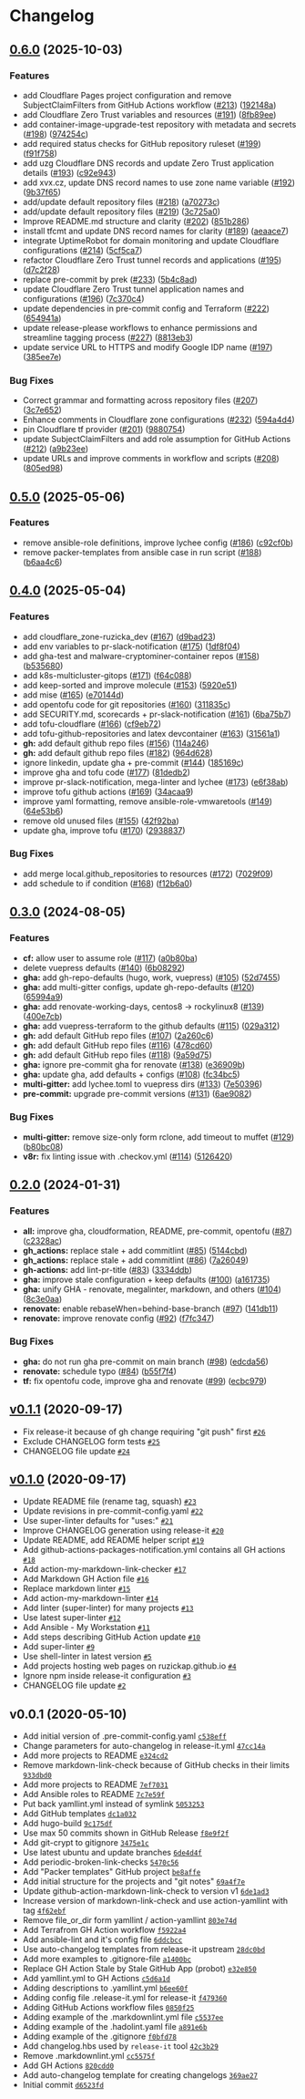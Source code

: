 # Changelog

## [0.6.0](https://github.com/ruzickap/my-git-projects/compare/v0.5.0...v0.6.0) (2025-10-03)


### Features

* add Cloudflare Pages project configuration and remove SubjectClaimFilters from GitHub Actions workflow ([#213](https://github.com/ruzickap/my-git-projects/issues/213)) ([192148a](https://github.com/ruzickap/my-git-projects/commit/192148a5061530d3a97708f3b9f1e97868242b47))
* add Cloudflare Zero Trust variables and resources ([#191](https://github.com/ruzickap/my-git-projects/issues/191)) ([8fb89ee](https://github.com/ruzickap/my-git-projects/commit/8fb89eed6564ea4f7469fb64f63b46509bdd7235))
* add container-image-upgrade-test repository with metadata and secrets ([#198](https://github.com/ruzickap/my-git-projects/issues/198)) ([974254c](https://github.com/ruzickap/my-git-projects/commit/974254cfff67cddc0aa51d4815bb0751dc9f3aa5))
* add required status checks for GitHub repository ruleset ([#199](https://github.com/ruzickap/my-git-projects/issues/199)) ([f91f758](https://github.com/ruzickap/my-git-projects/commit/f91f758e62dc2e4c5305914b5d0d1f8d720df2e2))
* add uzg Cloudflare DNS records and update Zero Trust application details ([#193](https://github.com/ruzickap/my-git-projects/issues/193)) ([c92e943](https://github.com/ruzickap/my-git-projects/commit/c92e943190df576fbd60dc1ab7d0e2b037bb49e5))
* add xvx.cz, update DNS record names to use zone name variable ([#192](https://github.com/ruzickap/my-git-projects/issues/192)) ([9b37f65](https://github.com/ruzickap/my-git-projects/commit/9b37f654fc1e6a0f9903ee664677879f475d766a))
* add/update default repository files ([#218](https://github.com/ruzickap/my-git-projects/issues/218)) ([a70273c](https://github.com/ruzickap/my-git-projects/commit/a70273cb7e1aed50bdc9b58c60e825f59bd52157))
* add/update default repository files ([#219](https://github.com/ruzickap/my-git-projects/issues/219)) ([3c725a0](https://github.com/ruzickap/my-git-projects/commit/3c725a027dc4f2677c9ad25a527f3a1a95c88f54))
* Improve README.md structure and clarity ([#202](https://github.com/ruzickap/my-git-projects/issues/202)) ([851b286](https://github.com/ruzickap/my-git-projects/commit/851b286cce61ebbf3dc1e14546c1afdf5deb160c))
* install tfcmt and update DNS record names for clarity ([#189](https://github.com/ruzickap/my-git-projects/issues/189)) ([aeaace7](https://github.com/ruzickap/my-git-projects/commit/aeaace71950920a468700b0d79e8b2d5c9d9556a))
* integrate UptimeRobot for domain monitoring and update Cloudflare configurations ([#214](https://github.com/ruzickap/my-git-projects/issues/214)) ([5cf5ca7](https://github.com/ruzickap/my-git-projects/commit/5cf5ca721b5ac7886231bf23aac8f2b7d8027edf))
* refactor Cloudflare Zero Trust tunnel records and applications ([#195](https://github.com/ruzickap/my-git-projects/issues/195)) ([d7c2f28](https://github.com/ruzickap/my-git-projects/commit/d7c2f2848d03aa1ae5f4db5dcc9a166386759a99))
* replace pre-commit by prek ([#233](https://github.com/ruzickap/my-git-projects/issues/233)) ([5b4c8ad](https://github.com/ruzickap/my-git-projects/commit/5b4c8ad0ab2dffe67a93d7a1b7d3e7161a721982))
* update Cloudflare Zero Trust tunnel application names and configurations ([#196](https://github.com/ruzickap/my-git-projects/issues/196)) ([7c370c4](https://github.com/ruzickap/my-git-projects/commit/7c370c4724d87beae4954dc8e076a546ad5c6711))
* update dependencies in pre-commit config and Terraform ([#222](https://github.com/ruzickap/my-git-projects/issues/222)) ([654941a](https://github.com/ruzickap/my-git-projects/commit/654941a8b079313179f6d32daccabf40313d55b2))
* update release-please workflows to enhance permissions and streamline tagging process ([#227](https://github.com/ruzickap/my-git-projects/issues/227)) ([8813eb3](https://github.com/ruzickap/my-git-projects/commit/8813eb3332fbab5569c5b2940b0ae94bfdafc18a))
* update service URL to HTTPS and modify Google IDP name ([#197](https://github.com/ruzickap/my-git-projects/issues/197)) ([385ee7e](https://github.com/ruzickap/my-git-projects/commit/385ee7ee4389fdb0faead6c50b96260e76e07caa))


### Bug Fixes

* Correct grammar and formatting across repository files ([#207](https://github.com/ruzickap/my-git-projects/issues/207)) ([3c7e652](https://github.com/ruzickap/my-git-projects/commit/3c7e6527f73cdf9c06fa1706ff2717b60e5bb73e))
* Enhance comments in Cloudflare zone configurations ([#232](https://github.com/ruzickap/my-git-projects/issues/232)) ([594a4d4](https://github.com/ruzickap/my-git-projects/commit/594a4d4633fc9fa74416245ee6c3dd11103d2767))
* pin Cloudflare tf provider ([#201](https://github.com/ruzickap/my-git-projects/issues/201)) ([9880754](https://github.com/ruzickap/my-git-projects/commit/98807546afbbff5141ead99094c0972320e0b6fa))
* update SubjectClaimFilters and add role assumption for GitHub Actions ([#212](https://github.com/ruzickap/my-git-projects/issues/212)) ([a9b23ee](https://github.com/ruzickap/my-git-projects/commit/a9b23eef28cfb4dd4160445006d8c5f9d6548279))
* update URLs and improve comments in workflow and scripts ([#208](https://github.com/ruzickap/my-git-projects/issues/208)) ([805ed98](https://github.com/ruzickap/my-git-projects/commit/805ed98176178764272f99c29f2e89e8276a2464))

## [0.5.0](https://github.com/ruzickap/my-git-projects/compare/v0.4.0...v0.5.0) (2025-05-06)


### Features

* remove ansible-role definitions, improve lychee config ([#186](https://github.com/ruzickap/my-git-projects/issues/186)) ([c92cf0b](https://github.com/ruzickap/my-git-projects/commit/c92cf0b83449776a9b1ccac317e453e36ace1014))
* remove packer-templates from ansible case in run script ([#188](https://github.com/ruzickap/my-git-projects/issues/188)) ([b6aa4c6](https://github.com/ruzickap/my-git-projects/commit/b6aa4c675e6162ff7405d8370c9b1304ac3abdb1))

## [0.4.0](https://github.com/ruzickap/my-git-projects/compare/v0.3.0...v0.4.0) (2025-05-04)


### Features

* add cloudflare_zone-ruzicka_dev ([#167](https://github.com/ruzickap/my-git-projects/issues/167)) ([d9bad23](https://github.com/ruzickap/my-git-projects/commit/d9bad23ee94f262d05c194ed112e48fb68e18d0e))
* add env variables to pr-slack-notification ([#175](https://github.com/ruzickap/my-git-projects/issues/175)) ([1df8f04](https://github.com/ruzickap/my-git-projects/commit/1df8f04b2430fc1ab3403a27346bbe2bcd7bf664))
* add gha-test and malware-cryptominer-container repos ([#158](https://github.com/ruzickap/my-git-projects/issues/158)) ([b535680](https://github.com/ruzickap/my-git-projects/commit/b535680632085956743f387a0f7079243aa7d213))
* add k8s-multicluster-gitops ([#171](https://github.com/ruzickap/my-git-projects/issues/171)) ([f64c088](https://github.com/ruzickap/my-git-projects/commit/f64c088d9ce9ff57c30cd02528219528e281b394))
* add keep-sorted and improve molecule ([#153](https://github.com/ruzickap/my-git-projects/issues/153)) ([5920e51](https://github.com/ruzickap/my-git-projects/commit/5920e51237d3382ef5269d4129f3d2f47e33a2ec))
* add mise ([#165](https://github.com/ruzickap/my-git-projects/issues/165)) ([e70144d](https://github.com/ruzickap/my-git-projects/commit/e70144d332e49ae16230dcc0f7f0ee9e6f430536))
* add opentofu code for git repositories ([#160](https://github.com/ruzickap/my-git-projects/issues/160)) ([311835c](https://github.com/ruzickap/my-git-projects/commit/311835cd97fad3c4927a9dcb7262936b307a9d90))
* add SECURITY.md, scorecards + pr-slack-notification ([#161](https://github.com/ruzickap/my-git-projects/issues/161)) ([6ba75b7](https://github.com/ruzickap/my-git-projects/commit/6ba75b7d0b704e6d0e0492cd58636e968b93d5e8))
* add tofu-cloudflare ([#166](https://github.com/ruzickap/my-git-projects/issues/166)) ([cf9eb72](https://github.com/ruzickap/my-git-projects/commit/cf9eb720b9f2cef6acb47258d0ec2df32ba266f7))
* add tofu-github-repositories and latex devcontainer ([#163](https://github.com/ruzickap/my-git-projects/issues/163)) ([31561a1](https://github.com/ruzickap/my-git-projects/commit/31561a1bad3c268f5202d91483f62f6f82b81cc7))
* **gh:** add default github repo files ([#156](https://github.com/ruzickap/my-git-projects/issues/156)) ([114a246](https://github.com/ruzickap/my-git-projects/commit/114a246a3b84dd9d5ff3a30a5d4398f543ac18cd))
* **gh:** add default github repo files ([#182](https://github.com/ruzickap/my-git-projects/issues/182)) ([964d628](https://github.com/ruzickap/my-git-projects/commit/964d628b15b9547a79022b247169c01bc7e2da71))
* ignore linkedin, update gha + pre-commit ([#144](https://github.com/ruzickap/my-git-projects/issues/144)) ([185169c](https://github.com/ruzickap/my-git-projects/commit/185169cb494eb78196e4ac42cdf8e96da10f6ebb))
* improve gha and tofu code ([#177](https://github.com/ruzickap/my-git-projects/issues/177)) ([81dedb2](https://github.com/ruzickap/my-git-projects/commit/81dedb29d09c99960f0642eb9e66e1c09d87be60))
* improve pr-slack-notification, mega-linter and lychee ([#173](https://github.com/ruzickap/my-git-projects/issues/173)) ([e6f38ab](https://github.com/ruzickap/my-git-projects/commit/e6f38ab0581e0677da490cb62a41896dd23298dc))
* improve tofu github actions ([#169](https://github.com/ruzickap/my-git-projects/issues/169)) ([34acaa9](https://github.com/ruzickap/my-git-projects/commit/34acaa94b521f2f449ea02c68acf51a134cbe90a))
* improve yaml formatting, remove ansible-role-vmwaretools ([#149](https://github.com/ruzickap/my-git-projects/issues/149)) ([64e53b6](https://github.com/ruzickap/my-git-projects/commit/64e53b69482fc5ccf4ba229746a65cb3eae084af))
* remove old unused files ([#155](https://github.com/ruzickap/my-git-projects/issues/155)) ([42f92ba](https://github.com/ruzickap/my-git-projects/commit/42f92ba347a253e5be6d911ce0b755bee8f8428a))
* update gha, improve tofu ([#170](https://github.com/ruzickap/my-git-projects/issues/170)) ([2938837](https://github.com/ruzickap/my-git-projects/commit/293883717abc3233875a1d2ee71dcb8b49d0c5e4))


### Bug Fixes

* add merge local.github_repositories to resources ([#172](https://github.com/ruzickap/my-git-projects/issues/172)) ([7029f09](https://github.com/ruzickap/my-git-projects/commit/7029f09477252070eaf65d99673e53fc554bc6bb))
* add schedule to if condition ([#168](https://github.com/ruzickap/my-git-projects/issues/168)) ([f12b6a0](https://github.com/ruzickap/my-git-projects/commit/f12b6a0de025aba1e51940faa16b3aa134d16326))

## [0.3.0](https://github.com/ruzickap/my-git-projects/compare/v0.2.0...v0.3.0) (2024-08-05)


### Features

* **cf:** allow user to assume role ([#117](https://github.com/ruzickap/my-git-projects/issues/117)) ([a0b80ba](https://github.com/ruzickap/my-git-projects/commit/a0b80bae0f33e17b790ad541e2fd183f92c324a1))
* delete vuepress defaults ([#140](https://github.com/ruzickap/my-git-projects/issues/140)) ([6b08292](https://github.com/ruzickap/my-git-projects/commit/6b0829208994bf9fed12f2fac6f81fc0c00e4cfa))
* **gha:** add gh-repo-defaults (hugo, work, vuepress) ([#105](https://github.com/ruzickap/my-git-projects/issues/105)) ([52d7455](https://github.com/ruzickap/my-git-projects/commit/52d74554940b1f82043b92e9a5c60cc70d71b47e))
* **gha:** add multi-gitter configs, update gh-repo-defaults ([#120](https://github.com/ruzickap/my-git-projects/issues/120)) ([65994a9](https://github.com/ruzickap/my-git-projects/commit/65994a9f4c098265656e1a0b31663e476a0c435a))
* **gha:** add renovate-working-days, centos8 -&gt; rockylinux8 ([#139](https://github.com/ruzickap/my-git-projects/issues/139)) ([400e7cb](https://github.com/ruzickap/my-git-projects/commit/400e7cb81b4dcdea7ffb25693c4b2b86e16465a4))
* **gha:** add vuepress-terraform to the github defaults ([#115](https://github.com/ruzickap/my-git-projects/issues/115)) ([029a312](https://github.com/ruzickap/my-git-projects/commit/029a3128952c487065f165e5ddadf3087438a3ec))
* **gh:** add default GitHub repo files ([#107](https://github.com/ruzickap/my-git-projects/issues/107)) ([2a260c6](https://github.com/ruzickap/my-git-projects/commit/2a260c64aab58b2d74453aa7ddc9be8c4f0a4d1c))
* **gh:** add default GitHub repo files ([#116](https://github.com/ruzickap/my-git-projects/issues/116)) ([478cd60](https://github.com/ruzickap/my-git-projects/commit/478cd60f9310395a8dcad0361162d7711242a412))
* **gh:** add default GitHub repo files ([#118](https://github.com/ruzickap/my-git-projects/issues/118)) ([9a59d75](https://github.com/ruzickap/my-git-projects/commit/9a59d751982aaa7cc8c9ce636aa21e2c1d37a725))
* **gha:** ignore pre-commit gha for renovate ([#138](https://github.com/ruzickap/my-git-projects/issues/138)) ([e36909b](https://github.com/ruzickap/my-git-projects/commit/e36909b7055a8ef0f7ce8775cc865d42f62b2221))
* **gha:** update gha, add defaults + configs ([#108](https://github.com/ruzickap/my-git-projects/issues/108)) ([fc34bc5](https://github.com/ruzickap/my-git-projects/commit/fc34bc5ea82e9a25d204105fd449f8742e239dc4))
* **multi-gitter:** add lychee.toml to vuepress dirs ([#133](https://github.com/ruzickap/my-git-projects/issues/133)) ([7e50396](https://github.com/ruzickap/my-git-projects/commit/7e5039651e97db41a403eb542a438c8079a16615))
* **pre-commit:** upgrade pre-commit versions ([#131](https://github.com/ruzickap/my-git-projects/issues/131)) ([6ae9082](https://github.com/ruzickap/my-git-projects/commit/6ae9082f7c62411b711150d318f82cdc680a3e93))


### Bug Fixes

* **multi-gitter:** remove size-only form rclone, add timeout to muffet ([#129](https://github.com/ruzickap/my-git-projects/issues/129)) ([b80bc08](https://github.com/ruzickap/my-git-projects/commit/b80bc0865fc2e57141e6eb96da38b6b21da37f79))
* **v8r:** fix linting issue with .checkov.yml ([#114](https://github.com/ruzickap/my-git-projects/issues/114)) ([5126420](https://github.com/ruzickap/my-git-projects/commit/512642048469107d85a90ffa4159a300da054a64))

## [0.2.0](https://github.com/ruzickap/my-git-projects/compare/v0.1.1...v0.2.0) (2024-01-31)


### Features

* **all:** improve gha, cloudformation, README, pre-commit, opentofu ([#87](https://github.com/ruzickap/my-git-projects/issues/87)) ([c2328ac](https://github.com/ruzickap/my-git-projects/commit/c2328ac31e50c9a0cb876158857f88077972e8c8))
* **gh_actions:** replace stale + add commitlint ([#85](https://github.com/ruzickap/my-git-projects/issues/85)) ([5144cbd](https://github.com/ruzickap/my-git-projects/commit/5144cbd68e99ef34747c6107fb177f76e928dbb7))
* **gh_actions:** replace stale + add commitlint ([#86](https://github.com/ruzickap/my-git-projects/issues/86)) ([7a26049](https://github.com/ruzickap/my-git-projects/commit/7a2604988af71f1e7171660c438719c4c1ec6286))
* **gh-actions:** add lint-pr-title ([#83](https://github.com/ruzickap/my-git-projects/issues/83)) ([3334ddb](https://github.com/ruzickap/my-git-projects/commit/3334ddb9653c8ea48aad3d3ab643c4d205c766fc))
* **gha:** improve stale configuration + keep defaults ([#100](https://github.com/ruzickap/my-git-projects/issues/100)) ([a161735](https://github.com/ruzickap/my-git-projects/commit/a161735b1e979269605d57cedec195bda5e7d411))
* **gha:** unify GHA - renovate, megalinter, markdown, and others ([#104](https://github.com/ruzickap/my-git-projects/issues/104)) ([8c3e0aa](https://github.com/ruzickap/my-git-projects/commit/8c3e0aabf931e6059ef4a8310ae4b33486f28e2b))
* **renovate:** enable rebaseWhen=behind-base-branch ([#97](https://github.com/ruzickap/my-git-projects/issues/97)) ([141db11](https://github.com/ruzickap/my-git-projects/commit/141db113a435a5259081b1cafd6bc3f1db085897))
* **renovate:** improve renovate config ([#92](https://github.com/ruzickap/my-git-projects/issues/92)) ([f7fc347](https://github.com/ruzickap/my-git-projects/commit/f7fc34717f6b26c3e433a0c3a6594ddcec93cc64))


### Bug Fixes

* **gha:** do not run gha pre-commit on main branch ([#98](https://github.com/ruzickap/my-git-projects/issues/98)) ([edcda56](https://github.com/ruzickap/my-git-projects/commit/edcda56ff78309d936aa201189bbac72f8936d0b))
* **renovate:** schedule typo ([#84](https://github.com/ruzickap/my-git-projects/issues/84)) ([b55f7f4](https://github.com/ruzickap/my-git-projects/commit/b55f7f406bddab3cda884a8cffac71619b4e7b36))
* **tf:** fix opentofu code, improve gha and renovate ([#99](https://github.com/ruzickap/my-git-projects/issues/99)) ([ecbc979](https://github.com/ruzickap/my-git-projects/commit/ecbc979fd6f24348a77b92e8d7a65ab1dfea3f9c))

## [v0.1.1](https://github.com/ruzickap/my-git-projects/compare/v0.1.0...v0.1.1) (2020-09-17)

- Fix release-it because of gh change requiring "git push" first [`#26`](https://github.com/ruzickap/my-git-projects/pull/26)
- Exclude CHANGELOG form tests [`#25`](https://github.com/ruzickap/my-git-projects/pull/25)
- CHANGELOG file update [`#24`](https://github.com/ruzickap/my-git-projects/pull/24)

## [v0.1.0](https://github.com/ruzickap/my-git-projects/compare/v0.0.1...v0.1.0) (2020-09-17)

- Update README file (rename tag, squash) [`#23`](https://github.com/ruzickap/my-git-projects/pull/23)
- Update revisions in pre-commit-config.yaml [`#22`](https://github.com/ruzickap/my-git-projects/pull/22)
- Use super-linter defaults for "uses:" [`#21`](https://github.com/ruzickap/my-git-projects/pull/21)
- Improve CHANGELOG generation using release-it [`#20`](https://github.com/ruzickap/my-git-projects/pull/20)
- Update README, add README helper script [`#19`](https://github.com/ruzickap/my-git-projects/pull/19)
- Add github-actions-packages-notification.yml contains all GH actions [`#18`](https://github.com/ruzickap/my-git-projects/pull/18)
- Add action-my-markdown-link-checker [`#17`](https://github.com/ruzickap/my-git-projects/pull/17)
- Add Markdown GH Action file [`#16`](https://github.com/ruzickap/my-git-projects/pull/16)
- Replace markdown linter [`#15`](https://github.com/ruzickap/my-git-projects/pull/15)
- Add action-my-markdown-linter [`#14`](https://github.com/ruzickap/my-git-projects/pull/14)
- Add linter (super-linter) for many projects [`#13`](https://github.com/ruzickap/my-git-projects/pull/13)
- Use latest super-linter [`#12`](https://github.com/ruzickap/my-git-projects/pull/12)
- Add Ansible - My Workstation [`#11`](https://github.com/ruzickap/my-git-projects/pull/11)
- Add steps describing GitHub Action update [`#10`](https://github.com/ruzickap/my-git-projects/pull/10)
- Add super-linter [`#9`](https://github.com/ruzickap/my-git-projects/pull/9)
- Use shell-linter in latest version [`#5`](https://github.com/ruzickap/my-git-projects/pull/5)
- Add projects hosting web pages on ruzickap.github.io [`#4`](https://github.com/ruzickap/my-git-projects/pull/4)
- Ignore npm inside release-it configuration [`#3`](https://github.com/ruzickap/my-git-projects/pull/3)
- CHANGELOG file update [`#2`](https://github.com/ruzickap/my-git-projects/pull/2)

## v0.0.1 (2020-05-10)

- Add initial version of .pre-commit-config.yaml [`c538eff`](https://github.com/ruzickap/my-git-projects/commit/c538effc3c81f4c2416d97d725eca6c36f1f14e2)
- Change parameters for auto-changelog in release-it.yml [`47cc14a`](https://github.com/ruzickap/my-git-projects/commit/47cc14adf9caa32199baad03be1c21bd639cc52e)
- Add more projects to README [`e324cd2`](https://github.com/ruzickap/my-git-projects/commit/e324cd2362d951bf9eba3670655345199dd1fa21)
- Remove markdown-link-check because of GitHub checks in their limits [`933dbd0`](https://github.com/ruzickap/my-git-projects/commit/933dbd0568707bda97c0479a767e7cf59eacd488)
- Add more projects to README [`7ef7031`](https://github.com/ruzickap/my-git-projects/commit/7ef7031e2822b7e460d8312ef7d7059d1ba331a9)
- Add Ansible roles to README [`7c7e59f`](https://github.com/ruzickap/my-git-projects/commit/7c7e59f8d06d6172aa40f97bfed7c84798d744d1)
- Put back yamllint.yml instead of symlink [`5053253`](https://github.com/ruzickap/my-git-projects/commit/5053253a3c2dca49ca9d8b7bebe488a6ad079588)
- Add GitHub templates [`dc1a032`](https://github.com/ruzickap/my-git-projects/commit/dc1a0324bbd91b20d860dde46cbcdebecbfc0c16)
- Add hugo-build [`9c175df`](https://github.com/ruzickap/my-git-projects/commit/9c175df68f88c483c8b448113d0ac2ab3f975abe)
- Use max 50 commits shown in GitHub Release [`f8e9f2f`](https://github.com/ruzickap/my-git-projects/commit/f8e9f2f83d6ef4921d9fa82723e85215d970c9fe)
- Add git-crypt to gitignore [`3475e1c`](https://github.com/ruzickap/my-git-projects/commit/3475e1cef053ad994225a6413e84984ec64ee623)
- Use latest ubuntu and update branches [`6de4d4f`](https://github.com/ruzickap/my-git-projects/commit/6de4d4feb80ee645182a26a5a5d3f79b4b5eea13)
- Add periodic-broken-link-checks [`5470c56`](https://github.com/ruzickap/my-git-projects/commit/5470c56d84134d5886aeb0da32bc158aee5324b5)
- Add "Packer templates" GitHub project [`be8affe`](https://github.com/ruzickap/my-git-projects/commit/be8affe2d4eafc22e6f491451dcef6dfe1a98163)
- Add initial structure for the projects and "git notes" [`69a4f7e`](https://github.com/ruzickap/my-git-projects/commit/69a4f7e85f3f2a686c468d34565341dd964c4695)
- Update github-action-markdown-link-check to version v1 [`6de1ad3`](https://github.com/ruzickap/my-git-projects/commit/6de1ad359193b8f9f5e2853577dfbb4b09eb1011)
- Increase version of markdown-link-check and use action-yamllint with tag [`4f62ebf`](https://github.com/ruzickap/my-git-projects/commit/4f62ebf5ccf76dc29c8cda1f4d762a3d6d9b6bd6)
- Remove file_or_dir form yamllint / action-yamllint [`803e74d`](https://github.com/ruzickap/my-git-projects/commit/803e74db1af6b33d32afede096e5bdf84bfd4b0f)
- Add Terrafrom GH Action workflow [`f5922a4`](https://github.com/ruzickap/my-git-projects/commit/f5922a4f9025a51b035a1d1c0f1bed93cc6ad7da)
- Add ansible-lint and it's config file [`6ddcbcc`](https://github.com/ruzickap/my-git-projects/commit/6ddcbcc5d9c100b1c2727cb33a2e78e41cf2b791)
- Use auto-changelog templates from release-it upstream [`28dc0bd`](https://github.com/ruzickap/my-git-projects/commit/28dc0bdeec0f002415f4c27d90e64cf92fcf78e8)
- Add more examples to .gitignore-file [`a1400bc`](https://github.com/ruzickap/my-git-projects/commit/a1400bc894e2e05ed05dac708344f7b2c23954a0)
- Replace GH Action Stale by Stale GitHub App (probot) [`e32e850`](https://github.com/ruzickap/my-git-projects/commit/e32e8504912428ac9058add55a1a77892554ab9b)
- Add yamllint.yml to GH Actions [`c5d6a1d`](https://github.com/ruzickap/my-git-projects/commit/c5d6a1d680af6c0fc96244cd6e6be7a12ea6e4ea)
- Adding descriptions to .yamllint.yml [`b6ee60f`](https://github.com/ruzickap/my-git-projects/commit/b6ee60f4bdf9feaacc6eb122132b86c517145e0f)
- Adding config file .release-it.yml for release-it [`f479360`](https://github.com/ruzickap/my-git-projects/commit/f4793603b86d3eebd8f440484b378e2ecf729bdc)
- Adding GitHub Actions workflow files [`0850f25`](https://github.com/ruzickap/my-git-projects/commit/0850f255582ec93832c2f2985dfce22cbfb2f10b)
- Adding example of the .markdownlint.yml file [`c5537ee`](https://github.com/ruzickap/my-git-projects/commit/c5537ee5877d6185ad45cf067754d4380333b55d)
- Adding example of the .hadolint.yaml file [`a891e6b`](https://github.com/ruzickap/my-git-projects/commit/a891e6bd199d5fa96c70f4e447cf386d7bf1e5c3)
- Adding example of the .gitignore [`f0bfd78`](https://github.com/ruzickap/my-git-projects/commit/f0bfd7826b4688839e5d7d673345663c0b4e45d1)
- Add changelog.hbs used by `release-it` tool [`42c3b29`](https://github.com/ruzickap/my-git-projects/commit/42c3b294b4613b031ad26789e1f7b89a030c1473)
- Remove .markdownlint.yml [`cc5575f`](https://github.com/ruzickap/my-git-projects/commit/cc5575fa468634ff65713d461cfd9b430b314124)
- Add GH Actions [`820cdd0`](https://github.com/ruzickap/my-git-projects/commit/820cdd007d5cdc2e3c0590f4cad9a07f01f41093)
- Add auto-changelog template for creating changelogs [`369ae27`](https://github.com/ruzickap/my-git-projects/commit/369ae27d427092963740119d523cc7e2f3df1232)
- Initial commit [`d6523fd`](https://github.com/ruzickap/my-git-projects/commit/d6523fd94d76b26c5e6c7ca5b5d34665d310ac70)
